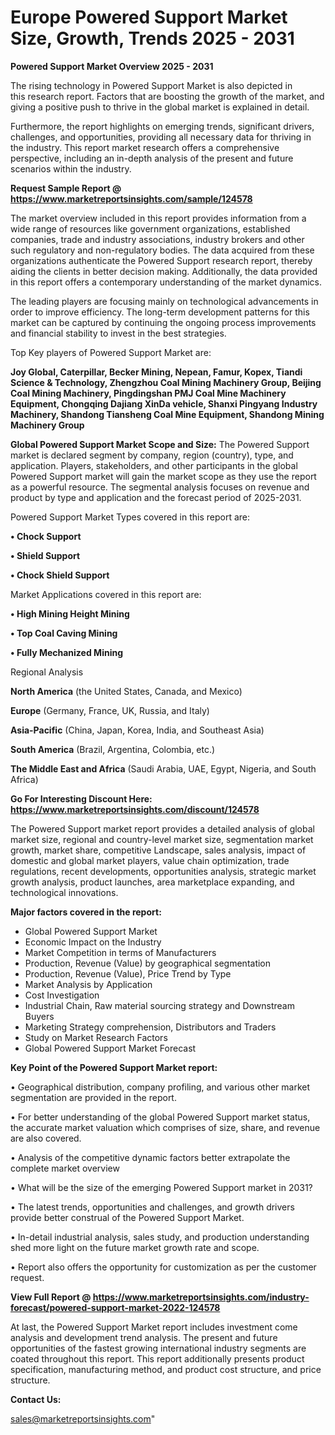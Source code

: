 # Europe Powered Support Market Size, Growth, Trends 2025 - 2031

<Strong> Powered Support Market Overview 2025 - 2031</strong>

The rising technology in Powered Support Market is also depicted in this research report. Factors that are boosting the growth of the market, and giving a positive push to thrive in the global market is explained in detail.

Furthermore, the report highlights on emerging trends, significant drivers, challenges, and opportunities, providing all necessary data for thriving in the industry. This report market research offers a comprehensive perspective, including an in-depth analysis of the present and future scenarios within the industry.

<strong>Request Sample Report @ <a href=https://www.marketreportsinsights.com/sample/124578>https://www.marketreportsinsights.com/sample/124578</a></strong>

The market overview included in this report provides information from a wide range of resources like government organizations, established companies, trade and industry associations, industry brokers and other such regulatory and non-regulatory bodies. The data acquired from these organizations authenticate the Powered Support research report, thereby aiding the clients in better decision making. Additionally, the data provided in this report offers a contemporary understanding of the market dynamics.

The leading players are focusing mainly on technological advancements in order to improve efficiency. The long-term development patterns for this market can be captured by continuing the ongoing process improvements and financial stability to invest in the best strategies.

Top Key players of Powered Support Market are:

<strong>Joy Global, Caterpillar, Becker Mining, Nepean, Famur, Kopex, Tiandi Science & Technology, Zhengzhou Coal Mining Machinery Group, Beijing Coal Mining Machinery, Pingdingshan PMJ Coal Mine Machinery Equipment, Chongqing Dajiang XinDa vehicle, Shanxi Pingyang Industry Machinery, Shandong Tiansheng Coal Mine Equipment, Shandong Mining Machinery Group</strong>

<strong><b>Global Powered Support Market Scope and Size:</b></strong>
The Powered Support market is declared segment by company, region (country), type, and application. Players, stakeholders, and other participants in the global Powered Support market will gain the market scope as they use the report as a powerful resource. The segmental analysis focuses on revenue and product by type and application and the forecast period of 2025-2031.

Powered Support Market Types covered in this report are:

<strong>• Chock Support

• Shield Support

• Chock Shield Support</strong>

Market Applications covered in this report are:

<strong>• High Mining Height Mining

• Top Coal Caving Mining

• Fully Mechanized Mining</strong> 

Regional Analysis

<strong>North America</strong> (the United States, Canada, and Mexico)

<strong>Europe</strong> (Germany, France, UK, Russia, and Italy)

<strong>Asia-Pacific</strong> (China, Japan, Korea, India, and Southeast Asia)

<strong>South America</strong> (Brazil, Argentina, Colombia, etc.)

<strong>The Middle East and Africa</strong> (Saudi Arabia, UAE, Egypt, Nigeria, and South Africa)

<strong>Go For Interesting Discount Here: <a href=https://www.marketreportsinsights.com/discount/124578>https://www.marketreportsinsights.com/discount/124578</a></strong>

The Powered Support market report provides a detailed analysis of global market size, regional and country-level market size, segmentation market growth, market share, competitive Landscape, sales analysis, impact of domestic and global market players, value chain optimization, trade regulations, recent developments, opportunities analysis, strategic market growth analysis, product launches, area marketplace expanding, and technological innovations.

<strong><b>Major factors covered in the report:</b></strong>
<ul>
  <li>Global Powered Support Market </li>
  <li>Economic Impact on the Industry</li>
  <li>Market Competition in terms of Manufacturers</li>
  <li>Production, Revenue (Value) by geographical segmentation</li>
  <li>Production, Revenue (Value), Price Trend by Type</li>
  <li>Market Analysis by Application</li>
  <li>Cost Investigation</li>
  <li>Industrial Chain, Raw material sourcing strategy and Downstream Buyers</li>
  <li>Marketing Strategy comprehension, Distributors and Traders</li>
  <li>Study on Market Research Factors</li>
  <li>Global Powered Support Market Forecast</li>
</ul>

<strong><b>Key Point of the Powered Support Market report:</b></strong>

• Geographical distribution, company profiling, and various other market segmentation are provided in the report.

• For better understanding of the global Powered Support market status, the accurate market valuation which comprises of size, share, and revenue are also covered.

• Analysis of the competitive dynamic factors better extrapolate the complete market overview

• What will be the size of the emerging Powered Support market in 2031?

• The latest trends, opportunities and challenges, and growth drivers provide better construal of the Powered Support Market.

• In-detail industrial analysis, sales study, and production understanding shed more light on the future market growth rate and scope.

• Report also offers the opportunity for customization as per the customer request.

<strong><b>View Full Report @ <a href=https://www.marketreportsinsights.com/industry-forecast/powered-support-market-2022-124578>https://www.marketreportsinsights.com/industry-forecast/powered-support-market-2022-124578</a></b></strong>


At last, the Powered Support Market report includes investment come analysis and development trend analysis. The present and future opportunities of the fastest growing international industry segments are coated throughout this report. This report additionally presents product specification, manufacturing method, and product cost structure, and price structure.

<strong>Contact Us:</strong>

sales@marketreportsinsights.com"
